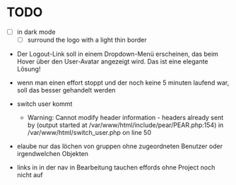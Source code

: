 # TODO

- [ ] in dark mode
    - [ ] surround the logo with a light thin border

- Der Logout-Link soll in einem Dropdown-Menü erscheinen, das beim Hover über den User-Avatar angezeigt wird. Das ist eine elegante Lösung!

- wenn man einen effort stoppt und der noch keine 5 minuten laufend war, soll das besser gehandelt werden

- switch user kommt
  - Warning: Cannot modify header information - headers already sent by (output started at /var/www/html/include/pear/PEAR.php:154) in /var/www/html/switch_user.php on line 50


- elaube nur das löchen von gruppen ohne zugeordneten Benutzer oder irgendwelchen Objekten

- links in in der nav in Bearbeitung tauchen effords ohne Project noch nicht auf

